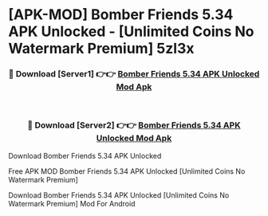 # [APK-MOD] Bomber Friends 5.34 APK Unlocked - [Unlimited Coins No Watermark Premium] 5zl3x



<div align="center">
<h3>🔴 Download [Server1] 👉👉 <a href="https://momento.my/?title=Bomber_Friends_5.34_APK_Unlocked">Bomber Friends 5.34 APK Unlocked Mod Apk</a></h3><br>

<h3>🔴 Download [Server2] 👉👉 <a href="https://momento.my/?title=Bomber_Friends_5.34_APK_Unlocked">Bomber Friends 5.34 APK Unlocked Mod Apk</a></h3>
</div>



Download Bomber Friends 5.34 APK Unlocked 

Free APK MOD Bomber Friends 5.34 APK Unlocked [Unlimited Coins No Watermark Premium]

Download Bomber Friends 5.34 APK Unlocked [Unlimited Coins No Watermark Premium] Mod For Android
